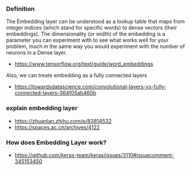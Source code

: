 ### Definition
The Embedding layer can be understood as a lookup table that maps from integer indices (which stand for specific words) to dense vectors (their embeddings). The dimensionality (or width) of the embedding is a parameter you can experiment with to see what works well for your problem, much in the same way you would experiment with the number of neurons in a Dense layer.
- https://www.tensorflow.org/text/guide/word_embeddings

Also, we can treate embedding as a fully connected layers
- https://towardsdatascience.com/convolutional-layers-vs-fully-connected-layers-364f05ab460b

### explain embedding layer
- https://zhuanlan.zhihu.com/p/83814532
- https://spaces.ac.cn/archives/4122

### How does Embedding Layer work?
- https://github.com/keras-team/keras/issues/3110#issuecomment-345153450